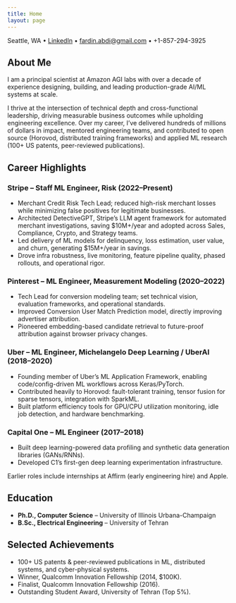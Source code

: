 ```yaml
---
title: Home
layout: page
---
```


<p class="contact-info">
  Seattle, WA • <a href="https://www.linkedin.com/in/fardin-abdi/">LinkedIn</a> • <a href="mailto:fardin.abdi@gmail.com">fardin.abdi@gmail.com</a> • +1-857-294-3925
</p>

## About Me
I am a principal scientist at Amazon AGI labs with over a decade of experience designing, building, and leading production-grade AI/ML systems at scale.

I thrive at the intersection of technical depth and cross-functional leadership, driving measurable business outcomes while upholding engineering excellence. Over my career, I’ve delivered hundreds of millions of dollars in impact, mentored engineering teams, and contributed to open source (Horovod, distributed training frameworks) and applied ML research (100+ US patents, peer-reviewed publications).

## Career Highlights
### Stripe – Staff ML Engineer, Risk (2022–Present)
- Merchant Credit Risk Tech Lead; reduced high-risk merchant losses while minimizing false positives for legitimate businesses.
- Architected DetectiveGPT, Stripe’s LLM agent framework for automated merchant investigations, saving $10M+/year and adopted across Sales, Compliance, Crypto, and Strategy teams.
- Led delivery of ML models for delinquency, loss estimation, user value, and churn, generating $15M+/year in savings.
- Drove infra robustness, live monitoring, feature pipeline quality, phased rollouts, and operational rigor.

### Pinterest – ML Engineer, Measurement Modeling (2020–2022)
- Tech Lead for conversion modeling team; set technical vision, evaluation frameworks, and operational standards.
- Improved Conversion User Match Prediction model, directly improving advertiser attribution.
- Pioneered embedding-based candidate retrieval to future-proof attribution against browser privacy changes.

### Uber – ML Engineer, Michelangelo Deep Learning / UberAI (2018–2020)
- Founding member of Uber’s ML Application Framework, enabling code/config-driven ML workflows across Keras/PyTorch.
- Contributed heavily to Horovod: fault-tolerant training, tensor fusion for sparse tensors, integration with SparkML.
- Built platform efficiency tools for GPU/CPU utilization monitoring, idle job detection, and hardware benchmarking.

### Capital One – ML Engineer (2017–2018)
- Built deep learning-powered data profiling and synthetic data generation libraries (GANs/RNNs).
- Developed C1’s first-gen deep learning experimentation infrastructure.

Earlier roles include internships at Affirm (early engineering hire) and Apple.

## Education
- **Ph.D., Computer Science** – University of Illinois Urbana-Champaign
- **B.Sc., Electrical Engineering** – University of Tehran

## Selected Achievements
- 100+ US patents & peer-reviewed publications in ML, distributed systems, and cyber-physical systems.
- Winner, Qualcomm Innovation Fellowship (2014, $100K).
- Finalist, Qualcomm Innovation Fellowship (2016).
- Outstanding Student Award, University of Tehran (Top 5%).
